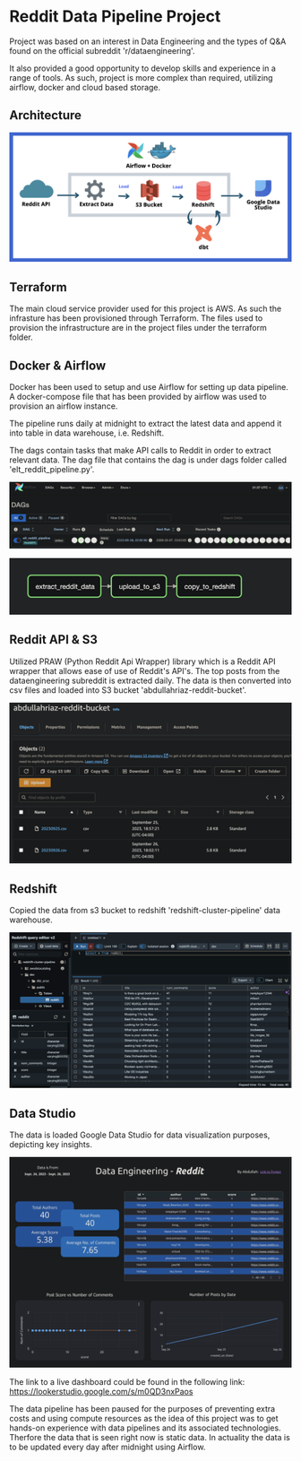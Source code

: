 # Reddit Data Pipeline Project

Project was based on an interest in Data Engineering and the types of Q&A found on the official subreddit 'r/dataengineering'.

It also provided a good opportunity to develop skills and experience in a range of tools. As such, project is more complex than required, utilizing airflow, docker and cloud based storage.

## Architecture

![Arch](images/workflow.png)

## Terraform
The main cloud service provider used for this project is AWS. As such the infrasture has been provisioned through Terraform. The files used to provision the infrastructure are in the project files under the terraform folder.

## Docker & Airflow

Docker has been used to setup and use Airflow for setting up data pipeline. A docker-compose file that has been provided by airflow was used to provision an airflow instance.

The pipeline runs daily at midnight to extract the latest data and append it into table in data warehouse, i.e. Redshift.

The dags contain tasks that make API calls to Reddit in order to extract relevant data. The dag file that contains the dag is under dags folder called 'elt_reddit_pipeline.py'.

![Airflow](images/airflow.png)

![DAG](images/dag.png)

## Reddit API & S3 

Utilized PRAW (Python Reddit Api Wrapper) library which is a Reddit API wrapper that allows ease of use of Reddit's API's. The top posts from the dataengineering subreddit is extracted daily. The data is then converted into csv files and loaded into S3 bucket 'abdullahriaz-reddit-bucket'.

![S3 Bucket](images/s3.png)

## Redshift

Copied the data from s3 bucket to redshift 'redshift-cluster-pipeline' data warehouse.

![Redshift](images/redshift.png)

## Data Studio

The data is loaded Google Data Studio for data visualization purposes, depicting key insights.

![Visualization](images/data_studio.png)

The link to a live dashboard could be found in the following link: https://lookerstudio.google.com/s/m0QD3nxPaos

The data pipeline has been paused for the purposes of preventing extra costs and using compute resources as the idea of this project was to get hands-on experience with data pipelines and its associated technologies. Therfore the data that is seen right now is static data. In actuality the data is to be updated every day after midnight using Airflow.